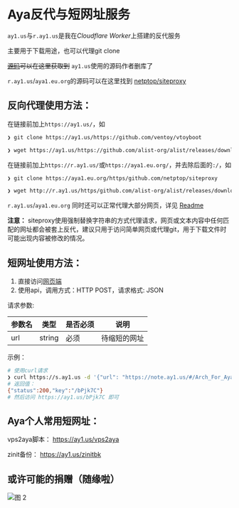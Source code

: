 # Aya反代与短网址服务

`ay1.us`与`r.ay1.us`是我在*Cloudflare Worker*上搭建的反代服务

主要用于下载用途，也可以代理git clone

~~[源码](https://gitlab.com/NickCao/experiments/-/blob/master/workers/r.js)可以在这里获取到~~ `ay1.us`使用的源码作者删库了

`r.ay1.us`/`aya1.eu.org`的源码可以在这里找到 [netptop/siteproxy](https://github.com/netptop/siteproxy)

## 反向代理使用方法：

在链接前加上`https://ay1.us/`，如

```bash
❯ git clone https://ay1.us/https://github.com/ventoy/vtoyboot

❯ wget https://ay1.us/https://github.com/alist-org/alist/releases/download/v3.7.2/alist-linux-amd64.tar.gz
```

在链接前加上`https://r.ay1.us/`或`https://aya1.eu.org/`，并去除后面的`:/`，如

```bash
❯ git clone https://aya1.eu.org/https/github.com/netptop/siteproxy

❯ wget http://r.ay1.us/https/github.com/alist-org/alist/releases/download/v3.7.2/alist-linux-amd64.tar.gz
```

`r.ay1.us`/`aya1.eu.org` 同时还可以正常代理大部分网页，详见 [Readme](https://github.com/netptop/siteproxy/blob/master/README.md)

**注意：** siteproxy使用强制替换字符串的方式代理请求，网页或文本内容中任何匹配的网址都会被套上反代，建议只用于访问简单网页或代理git，用于下载文件时可能出现内容被修改的情况。

## 短网址使用方法：
1. 直接访问[网页端](https://s.ay1.us/)
2. 使用api，调用方式：HTTP POST，请求格式: JSON

请求参数:

| 参数名 | 类型   | 是否必须 | 说明         |
| ------ | ------ | -------- | ------------ |
| url    | string | 必须     | 待缩短的网址 |

示例：

```bash
# 使用curl请求
❯ curl https://s.ay1.us -d '{"url": "https://note.ay1.us/#/Arch_For_Aya"}'
# 返回值：
{"status":200,"key":"/bPjk7C"}
# 然后访问 https://ay1.us/bPjk7C 即可
```

## Aya个人常用短网址：

vps2aya脚本：
https://ay1.us/vps2aya

zinit备份：
https://ay1.us/zinitbk


## 或许可能的捐赠（随缘啦）
![图 2](/pic/qc.jpg)